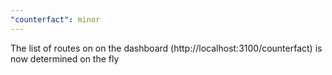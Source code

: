 ```yaml
---
"counterfact": minor
---
```


The list of routes on on the dashboard (http://localhost:3100/counterfact) is now determined on the fly
